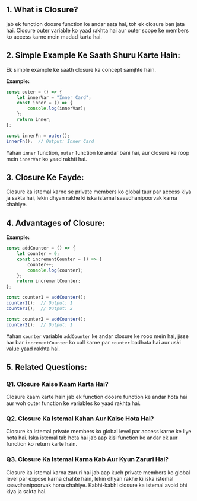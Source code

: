 ## 1. What is Closure?

   jab ek function doosre function ke andar aata hai, toh ek closure ban jata hai. Closure outer variable ko yaad rakhta hai aur outer scope ke members ko access karne mein madad karta hai.

## 2. Simple Example Ke Saath Shuru Karte Hain:

   Ek simple example ke saath closure ka concept samjhte hain.

   **Example:**
   ```javascript
   const outer = () => {
       let innerVar = "Inner Card";
       const inner = () => {
           console.log(innerVar);
       };
       return inner;
   };

   const innerFn = outer();
   innerFn();  // Output: Inner Card
   ```

   Yahan `inner` function, `outer` function ke andar bani hai, aur closure ke roop mein `innerVar` ko yaad rakhti hai.

## 3. Closure Ke Fayde:

   Closure ka istemal karne se private members ko global taur par access kiya ja sakta hai, lekin dhyan rakhe ki iska istemal saavdhanipoorvak karna chahiye.

## 4. Advantages of Closure:


   **Example:**
   ```javascript
   const addCounter = () => {
       let counter = 0;
       const incrementCounter = () => {
           counter++;
           console.log(counter);
       };
       return incrementCounter;
   };

   const counter1 = addCounter();
   counter1();  // Output: 1
   counter1();  // Output: 2

   const counter2 = addCounter();
   counter2();  // Output: 1
   ```

   Yahan `counter` variable `addCounter` ke andar closure ke roop mein hai, jisse har bar `incrementCounter` ko call karne par `counter` badhata hai aur uski value yaad rakhta hai.

## 5. Related Questions:

### Q1. Closure Kaise Kaam Karta Hai?

   Closure kaam karte hain jab ek function doosre function ke andar hota hai aur woh outer function ke variables ko yaad rakhta hai.

### Q2. Closure Ka Istemal Kahan Aur Kaise Hota Hai?

   Closure ka istemal private members ko global level par access karne ke liye hota hai. Iska istemal tab hota hai jab aap kisi function ke andar ek aur function ko return karte hain.

### Q3. Closure Ka Istemal Karna Kab Aur Kyun Zaruri Hai?

   Closure ka istemal karna zaruri hai jab aap kuch private members ko global level par expose karna chahte hain, lekin dhyan rakhe ki iska istemal saavdhanipoorvak hona chahiye. Kabhi-kabhi closure ka istemal avoid bhi kiya ja sakta hai.
